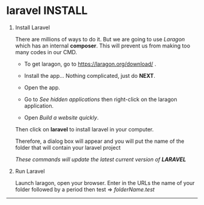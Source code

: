 # laravel INSTALL #

1. Install Laravel
   
   There are millions of ways to do it. But we are going to use _Laragon_ which has an internal **composer**. This will prevent us from making too many codes in our CMD.
   - To get laragon, go to https://laragon.org/download/ .
   
   - Install the app... Nothing complicated, just do **NEXT**.
   
   - Open the app.
   
   - Go to _See hidden applications_ then right-click on the laragon application.
   
   - Open _Build a website quickly_.
   
   Then click on **laravel** to install laravel in your computer.
   
   Therefore, a dialog box will appear and you will put the name of the folder that will contain your laravel project
   
   _These commands will update the latest current version of **LARAVEL**_
   

2. Run Laravel

   Launch laragon, open your browser. Enter in the URLs the name of your folder followed by a period then test
   => _folderName.test_


___
